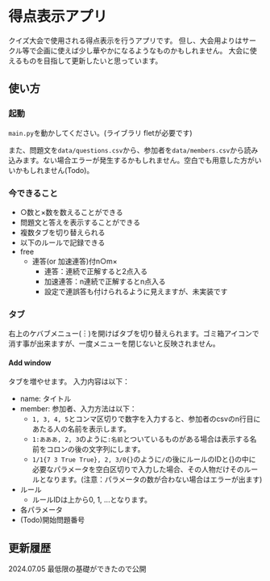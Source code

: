 # 得点表示アプリ
クイズ大会で使用される得点表示を行うアプリです。
但し、大会用よりはサークル等で企画に使えば少し華やかになるようなものかもしれません。
大会に使えるものを目指して更新したいと思っています。

## 使い方
### 起動
`main.py`を動かしてください。(ライブラリ fletが必要です)

また、問題文を`data/questions.csv`から、参加者を`data/members.csv`から読み込みます。ない場合エラーが発生するかもしれません。空白でも用意した方がいいかもしれません(Todo)。

### 今できること
- ○数と×数を数えることができる
- 問題文と答えを表示することができる
- 複数タブを切り替えられる
- 以下のルールで記録できる
- free
	- 連答(or 加速連答)付n○m×
		- 連答：連続で正解すると2点入る
		- 加速連答：n連続で正解するとn点入る
		- 設定で連誤答も付けられるように見えますが、未実装です

### タブ
右上のケバブメニュー(︙)を開けばタブを切り替えられます。ゴミ箱アイコンで消す事が出来ますが、一度メニューを閉じないと反映されません。
#### Add window
タブを増やせます。
入力内容は以下：
- name: タイトル
- member: 参加者、入力方法は以下：
  - `1, 3, 4, 5`とコンマ区切りで数字を入力すると、参加者のcsvのn行目にあたる人の名前を表示します。
  - `1:あああ, 2, 3`のように`:名前`とついているものがある場合は表示する名前をコロンの後の文字列にします。
  - `1/1{7 3 True True}, 2, 3/0{}`のように`/`の後にルールのIDと{}の中に必要なパラメータを空白区切りで入力した場合、その人物だけそのルールとなります。(注意：パラメータの数が合わない場合はエラーが出ます)
- ルール
  - ルールIDは上から0, 1, ...となります。
- 各パラメータ
- (Todo)開始問題番号


## 更新履歴
2024.07.05 最低限の基礎ができたので公開

